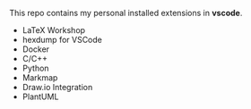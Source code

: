 This repo contains my personal installed extensions in **vscode**. 

* LaTeX Workshop
* hexdump for VSCode
* Docker
* C/C++
* Python
* Markmap
* Draw.io Integration
* PlantUML